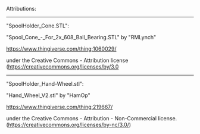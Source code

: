 Attributions:

---

"SpoolHolder_Cone.STL":

"Spool_Cone_-_For_2x_608_Ball_Bearing.STL" by "RMLynch" 

https://www.thingiverse.com/thing:1060029/

under the Creative Commons - Attribution license (https://creativecommons.org/licenses/by/3.0

---

"SpoolHolder_Hand-Wheel.stl":

"Hand_Wheel_V2.stl" by "HamOp" 

https://www.thingiverse.com/thing:219667/

under the Creative Commons - Attribution - Non-Commercial license. (https://creativecommons.org/licenses/by-nc/3.0/)